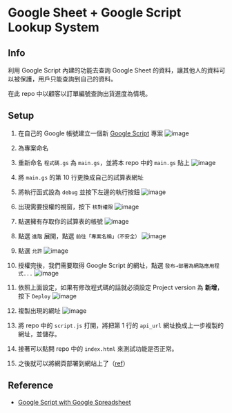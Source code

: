 # Google Sheet + Google Script Lookup System

## Info

利用 Google Script 內建的功能去查詢 Google Sheet 的資料，讓其他人的資料可以被保護，用戶只能查詢到自己的資料。

在此 repo 中以顧客以訂單編號查詢出貨進度為情境。

## Setup 

1. 在自己的 Google 帳號建立一個新 [Google Script](https://script.google.com/home) 專案
![image](https://user-images.githubusercontent.com/4931242/80332016-426d4100-887c-11ea-9e3c-ad145885a50a.png)
1. 為專案命名

1. 重新命名 `程式碼.gs` 為 `main.gs`，並將本 repo 中的 `main.gs` 貼上 
![image](https://user-images.githubusercontent.com/4931242/80332219-c6bfc400-887c-11ea-9312-d844ddc1ccce.png)

1. 將 `main.gs` 的第 10 行更換成自己的試算表網址

1. 將執行函式設為 `debug` 並按下左邊的執行按鈕
![image](https://user-images.githubusercontent.com/4931242/80332352-3c2b9480-887d-11ea-8300-3e046c4bd7d4.png)

1. 出現需要授權的視窗，按下 `核對權限`
![image](https://user-images.githubusercontent.com/4931242/80332452-739a4100-887d-11ea-824a-78d2f1e397a6.png)

1. 點選擁有存取你的試算表的帳號
![image](https://user-images.githubusercontent.com/4931242/80332748-4b5f1200-887e-11ea-8b9a-5c1316abc2d0.png)

1. 點選 `進階` 展開，點選 `前往「專案名稱」（不安全）`
![image](https://user-images.githubusercontent.com/4931242/80338653-7140e280-888f-11ea-8ce5-37a7f6a98af5.png)

1. 點選 `允許`
![image](https://user-images.githubusercontent.com/4931242/80338803-d7c60080-888f-11ea-9b99-b6e2623350a1.png)

1. 授權完後，我們需要取得 Google Script 的網址，點選 `發布→部署為網路應用程式...`
![image](https://user-images.githubusercontent.com/4931242/80338866-ff1ccd80-888f-11ea-905a-835e3ef3a044.png)

1. 依照上面設定，如果有修改程式碼的話就必須設定 Project version 為 **新增**，按下 `Deploy`
![image](https://user-images.githubusercontent.com/4931242/80339845-13fa6080-8892-11ea-954f-07ac55f4d573.png)

1. 複製出現的網址
![image](https://user-images.githubusercontent.com/4931242/80339253-d21cea80-8890-11ea-9e39-0b9db0fb5d56.png)

1. 將 repo 中的 `script.js` 打開，將把第 1 行的 `api_url` 網址換成上一步複製的網址，並儲存。

1. 接著可以點開 repo 中的 `index.html` 來測試功能是否正常。

1. 之後就可以將網頁部署到網站上了（[ref](https://www.blowhk.com/7-free-static-website-hosting/)）

## Reference 

* [Google Script with Google Spreadsheet](https://developers.google.com/apps-script/reference/spreadsheet)